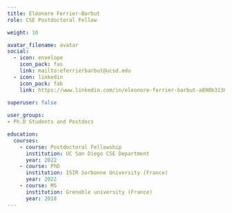 ```yaml
---
title: Eléonore Ferrier-Barbut
role: CSE Postdoctoral Fellow

weight: 10

avatar_filename: avatar
social:
  - icon: envelope
    icon_pack: fas
    link: mailto:eferrierbarbut@ucsd.edu
  - icon: linkedin
    icon_pack: fab
    link: https://www.linkedin.com/in/eleonore-ferrier-barbut-a890b3130
  
superuser: false

user_groups:
- Ph.D Students and Postdocs

education:
  courses:
    - course: Postdoctoral Fellowship
      institution: UC San Diego CSE Department
      year: 2022
    - course: PhD
      institution: ISIR Sorbonne University (France)
      year: 2022
    - course: MS
      institution: Grenoble university (France)
      year: 2018
---
```


